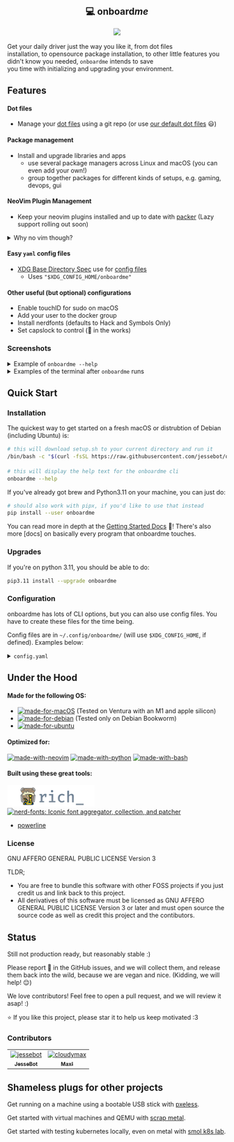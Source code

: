 <h2 align="center">
  <img
    src="https://raw.githubusercontent.com/catppuccin/catppuccin/main/assets/misc/transparent.png"
    height="30"
    width="0px"
  />
  💻 onboard<i>me</i>
  <img
    src="https://raw.githubusercontent.com/catppuccin/catppuccin/main/assets/misc/transparent.png"
    height="30"
    width="0px"
  />
</h2>
<p align="center">
  <a href="https://github.com/jessebot/onboardme/releases">
    <img src="https://img.shields.io/github/v/release/jessebot/onboardme?style=plastic&labelColor=484848&color=3CA324&logo=GitHub&logoColor=white">
  </a>
</p>

Get your daily driver just the way you like it, from dot files installation, to opensource package installation, to other little features you didn't know you needed, `onboardme` intends to save you time with initializing and upgrading your environment.

## Features

#### Dot files
- Manage your [dot files] using a git repo (or use [our default dot files] 😃)

#### Package management
- Install and upgrade libraries and apps
  - use several package managers across Linux and macOS (you can even add your own!)
  - group together packages for different kinds of setups, e.g. gaming, devops, gui

#### NeoVim Plugin Management
- Keep your neovim plugins installed and up to date with [packer]
  (Lazy support rolling out soon)
  
<details>
  <summary>Why no vim though?</summary>
  
  If you haven't already made the switch from Vim to [NeoVim], you can try out NeoVim today with `onboardme` :D We used to support both neovim _and_ vim, but these days none of the primary developers of this repo use pure vim anymore, so we can't ensure it's up to standards. All of your knowledge from vim is still helpful in neovim though, and we highly recommend switching as neovim has a lot more features and a very active plugin community :) NeoVim maintains a guide on how to switch from vim [here](https://neovim.io/doc/user/nvim.html#nvim-from-vim).

</details>

#### Easy `yaml` config files
- [XDG Base Directory Spec] use for [config files](#configuration)
  - Uses `"$XDG_CONFIG_HOME/onboardme"`

#### Other useful (but optional) configurations
- Enable touchID for sudo on macOS
- Add your user to the docker group
- Install nerdfonts (defaults to Hack and Symbols Only)
- Set capslock to control (🚧 in the works)

### Screenshots

<details>
  <summary>Example of <code>onboardme --help</code></summary>

<p align="center" width="100%">
<a href="https://raw.githubusercontent.com/jessebot/onboardme/main/docs/onboardme/screenshots/help_text.svg">
<img src="./docs/onboardme/screenshots/help_text.svg" alt='screenshot of full output of onboardme --help'>
</a>
</p>

</details>

<details>
  <summary>Examples of the terminal after <code>onboardme</code> runs</summary>

<p align="center" width="100%">

### neovim
<img width="90%" src='https://raw.githubusercontent.com/jessebot/onboardme/main/docs/onboardme/screenshots/neovim_example_1.png' alt='screenshot of neovim with colors'>

### Powerline and ls
<img width="80%" src='https://raw.githubusercontent.com/jessebot/onboardme/main/docs/onboardme/screenshots/ls_tree_examples.png' alt='screenshot of powerline and lsd'>

### Powerline with git
<img width="90%" src='https://raw.githubusercontent.com/jessebot/onboardme/main/docs/onboardme/screenshots/git_powerline_example.png' alt='screenshot of powerline and git colors'>

### Image and colors
<img width="90%" src='https://raw.githubusercontent.com/jessebot/onboardme/main/docs/onboardme/screenshots/image_in_terminal.png' alt='screenshot of color samples and image of dog using a computer using sixel'>

### Python virtual env in powerline and cat
<img width="90%" src='https://raw.githubusercontent.com/jessebot/onboardme/main/docs/onboardme/screenshots/python_virtual_env_example.png' alt='screenshot of using bat and python virtual env in powerline'>
</p>

</details>

## Quick Start

### Installation
The quickest way to get started on a fresh macOS or distrubtion of Debian (including Ubuntu) is:

```bash
# this will download setup.sh to your current directory and run it
/bin/bash -c "$(curl -fsSL https://raw.githubusercontent.com/jessebot/onboardme/main/setup.sh)"

# this will display the help text for the onboardme cli
onboardme --help
```

If you've already got brew and Python3.11 on your machine, you can just do:

```bash
# should also work with pipx, if you'd like to use that instead
pip install --user onboardme
```

You can read more in depth at the [Getting Started Docs] 💙! There's also more [docs] on basically every program that onboardme touches.

### Upgrades
If you're on python 3.11, you should be able to do:

```bash
pip3.11 install --upgrade onboardme
```

### Configuration
onboardme has lots of CLI options, but you can also use config files. You have to create these files for the time being.

Config files are in `~/.config/onboardme/` (will use `$XDG_CONFIG_HOME`, if defined). Examples below:

<details>
<summary><code>config.yaml</code></summary>


```yaml
log:
  # Full path to a file you'd like to log to. Creates file if it doesn't exist
  file: ""
  # what level of logs to output (DEBUG, INFO, WARN, ERROR)
  level: "INFO"

# steps refer to a specific function in the list of functions we run
steps:
  # these are mac specific steps
  Darwin:
    - dot_files
    - packages
    - font_setup
    - neovim_setup
    - sudo_setup
  # these are linux specific steps
  Linux:
    - dot_files
    - packages
    - font_setup
    - neovim_setup
    - group_setup

dot_files:
  # personal git repo URL for your dot files, defaults to jessebot/dot_files
  git_url: "https://github.com/jessebot/dot_files.git"
  # the branch to use for the git repo above, defaults to main
  git_branch: "main"
  # !CAREFUL: runs a `git reset --hard`, which will overwite/delete local files in ~ that
  # conflict with the above defined git repo url and branch. You should run
  # `onboardme -s dot_files` to get the files that would be overwritten
  overwrite: false

# basic package config
package:
  # Remove any of the below pkg managers to only run the remaining pkg managers
  managers:
    # these are macOS specific steps
    Darwin:
      - brew
      - pip3.11
    # these are linux specific steps
    Linux:
      - brew
      - pip3.11
      - apt
      - snap
      - flatpak
  # list of extra existing packages groups to install
  groups:
    - default
    # uncomment these to add them as default installed package groups
    # - gui
    # - gaming
    # - devops
```

</details>

## Under the Hood

#### Made for the following OS:

- [![made-for-macOS](https://img.shields.io/badge/mac%20os-000000?style=for-the-badge&logo=apple&logoColor=white)](https://wikiless.org/wiki/MacOS?lang=en) (Tested on Ventura with an M1 and apple silicon)
- [![made-for-debian](https://img.shields.io/badge/Debian-A81D33?style=for-the-badge&logo=debian&logoColor=white)](https://www.debian.org/) (Tested only on Debian Bookworm)
- [![made-for-ubuntu](https://img.shields.io/badge/Ubuntu-E95420?style=for-the-badge&logo=ubuntu&logoColor=white)](https://ubuntu.com/)

#### Optimized for:

[![made-with-neovim](https://img.shields.io/badge/NeoVim-%2357A143.svg?&style=for-the-badge&logo=neovim&logoColor=white)](https://neovim.io/)
[![made-with-python](https://img.shields.io/badge/Python-FFD43B?style=for-the-badge&logo=python&logoColor=blue)](https://www.python.org/)
[![made-with-bash](https://img.shields.io/badge/GNU%20Bash-4EAA25?style=for-the-badge&logo=GNU%20Bash&logoColor=white)](https://www.gnu.org/software/bash/)

#### Built using these great tools:

[<img src="https://github.com/textualize/rich/raw/master/imgs/logo.svg" alt="rich python library logo with with yellow snake" width="200">](https://github.com/Textualize/rich/tree/master)
[<img src="https://raw.githubusercontent.com/ryanoasis/nerd-fonts/master/images/nerd-fonts-logo.svg" width="120" alt="nerd-fonts: Iconic font aggregator, collection, and patcher">](https://www.nerdfonts.com/)
- [powerline](https://powerline.readthedocs.io/en/master/overview.html)

### License

GNU AFFERO GENERAL PUBLIC LICENSE Version 3

TLDR;
- You are free to bundle this software with other FOSS projects if you just credit us and link back to this project.
- All derivatives of this software must be licensed as GNU AFFERO GENERAL PUBLIC LICENSE Version 3 or later and must open source the source code as well as credit this project and the contibutors.

## Status
Still not production ready, but reasonably stable :)

Please report 🐛 in the GitHub issues, and we will collect them,
and release them back into the wild, because we are vegan and nice.
(Kidding, we will help! 😌)

We love contributors! Feel free to open a pull request, and we will review it asap! :)

:star: If you like this project, please star it to help us keep motivated :3

### Contributors

<!-- readme: contributors -start -->
<table>
<tr>
    <td align="center">
        <a href="https://github.com/jessebot">
            <img src="https://avatars.githubusercontent.com/u/2389292?v=4" width="100;" alt="jessebot"/>
            <br />
            <sub><b>JesseBot</b></sub>
        </a>
    </td>
    <td align="center">
        <a href="https://github.com/cloudymax">
            <img src="https://avatars.githubusercontent.com/u/84841307?v=4" width="100;" alt="cloudymax"/>
            <br />
            <sub><b>Max!</b></sub>
        </a>
    </td></tr>
</table>
<!-- readme: contributors -end -->

## Shameless plugs for other projects
Get running on a machine using a bootable USB stick with [pxeless](https://github.com/cloudymax/pxeless).

Get started with virtual machines and QEMU with [scrap metal](https://github.com/cloudymax/Scrap-Metal).

Get started with testing kubernetes locally, even on metal with [smol k8s lab](https://github.com/jessebot/smol_k8s_lab).

<!-- link references -->
[documentation]: https://jessebot.github.io/onboardme/onboardme "onboardme documentation"
[our default dot files]: https://github.com/jessebot/dot_files "default dot files for onboardme"
[help text]: https://raw.githubusercontent.com/jessebot/onboardme/main/docs/onboardme/screenshots/help_text.svg "an svg of the command: onboardme --help"
[Getting Started Docs]: https://jessebot.github.io/onboardme/onboardme/getting-started "getting started documentation"

<!-- external link references -->
[dot files]: https://en.wikipedia.org/wiki/Hidden_file_and_hidden_directory#Unix_and_Unix-like_environments "wiki entry for dot file explanation"
[XDG Base Directory Spec]: https://specifications.freedesktop.org/basedir-spec/latest/ar01s03.html
[NeoVim]: https://neovim.io/ "neovim, vim improved"
[packer]: https://github.com/wbthomason/packer.nvim
